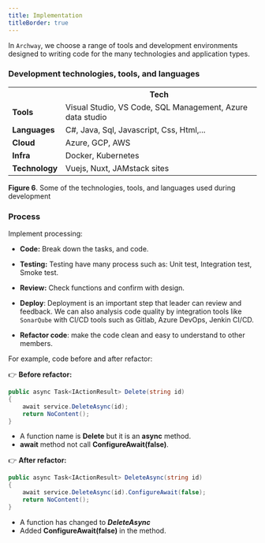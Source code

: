 ```yaml
---
title: Implementation
titleBorder: true
---
```


In `Archway`, we choose a range of tools and development environments designed to writing code for the many technologies and application types. 

<!-- |               | name     |
| ------------- |:-------------:|
| Tools         | Visual Studio, VS Code, SQL Management, Azure data studio |
| Languages     | C#, Java, Sql, Javascript, Css, Html,...                  |
| Cloud         | Azure, GCP, AWS                                           |
| Infra         | Docker, Kubernetes                                        |
| Technology    | Vuejs, Nuxt, JAMstack sites                               | -->
### Development technologies, tools, and languages

<table style="width:100%">
  <tr>
    <th></th>
    <th>Tech</th>
  </tr>
  <tr>
    <td><b>Tools</b></td>
    <td>Visual Studio, VS Code, SQL Management, Azure data studio</td>
  </tr>
  <tr>
    <td><b>Languages</b></td>
    <td>C#, Java, Sql, Javascript, Css, Html,...</td>
  </tr>
  <tr>
    <td><b>Cloud</b></td>
    <td>Azure, GCP, AWS</td>
  </tr>
  <tr>
    <td><b>Infra</b></td>
    <td>Docker, Kubernetes</td>
  </tr>
  <tr>
    <td><b>Technology</b></td>
    <td>Vuejs, Nuxt, JAMstack sites</td>
  </tr>
</table>

**Figure 6**. Some of the technologies, tools, and languages used during development

### Process

Implement processing:

- **Code:** Break down the tasks, and code.

- **Testing:**  Testing have many process such as: Unit test, Integration test, Smoke test.

- **Review:** Check functions and confirm with design.

- **Deploy**:  Deployment is an important step that leader can review and feedback. We can also analysis code quality by integration tools like `SonarQube` with CI/CD tools such as Gitlab, Azure DevOps, Jenkin CI/CD.

- **Refactor code**: make the code clean and easy to understand to other members.

For example, code before and after refactor:

:point_right: **Before refactor:**

```csharp
public async Task<IActionResult> Delete(string id)
{
    await service.DeleteAsync(id);
    return NoContent();
}
```

* A function name is **Delete** but it is an **async** method.
* **await** method not call **ConfigureAwait(false)**.

:point_right: **After refactor:**

```csharp
public async Task<IActionResult> DeleteAsync(string id)
{
    await service.DeleteAsync(id).ConfigureAwait(false);
    return NoContent();
}
```

* A function has changed to ***DeleteAsync***
* Added **ConfigureAwait(false)** in the method.
